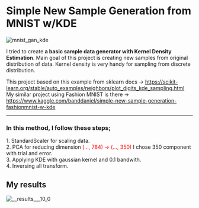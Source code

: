 # Simple New Sample Generation from MNIST w/KDE
![mnist_gan_kde](https://github.com/john-fante/Simple-New-Sample-Generation-from-MNIST-w-KDE/assets/50263592/b0d5a7f9-91af-46b9-93e1-c7059ed5aab5)

I tried to create <b>a basic sample data generator with Kernel Density Estimation</b>. Main goal of this project is creating new samples from original distribution of data. Kernel density is very handy for sampling from discrete distribution.

This project based on this example from sklearn docs -> https://scikit-learn.org/stable/auto_examples/neighbors/plot_digits_kde_sampling.html<br>
My similar project using Fashion MNIST is there -> https://www.kaggle.com/banddaniel/simple-new-sample-generation-fashionmnist-w-kde
<br/>
<hr>
<h3>In this method, I follow these steps;</h3>
1. StandardScaler for scaling data.<br>
2. PCA for reducing dimension <span style="color:red">(..., 784) -> (..., 350)</span> I chose 350 component with trial and error.<br>
3. Applying KDE with gaussian kernel and 0.1 bandwith.<br>
4. Inversing all transform.<br>

## My results <br>

![__results___10_0](https://github.com/john-fante/Simple-New-Sample-Generation-from-MNIST-w-KDE/assets/50263592/f3c32c07-d1b8-4249-817c-a048557417cb)
